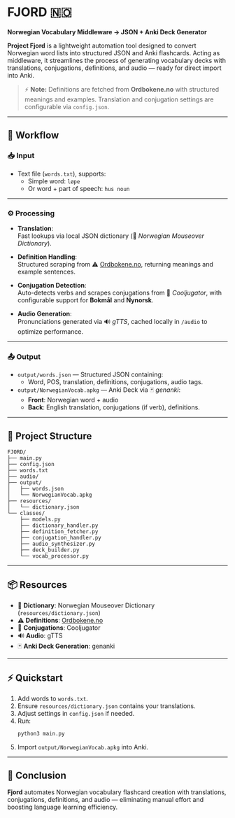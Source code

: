
# FJORD 🇳🇴
**Norwegian Vocabulary Middleware → JSON + Anki Deck Generator**

**Project Fjord** is a lightweight automation tool designed to convert Norwegian word lists into structured JSON and Anki flashcards. Acting as middleware, it streamlines the process of generating vocabulary decks with translations, conjugations, definitions, and audio — ready for direct import into Anki.

> ⚡ **Note:** Definitions are fetched from **Ordbokene.no** with structured meanings and examples. Translation and conjugation settings are configurable via `config.json`.

---

## 🚀 Workflow

### 📥 Input
- Text file (`words.txt`), supports:
  - Simple word: `løpe`
  - Or word + part of speech: `hus noun`

---

### ⚙️ Processing

- **Translation**:  
  Fast lookups via local JSON dictionary (📖 *Norwegian Mouseover Dictionary*).

- **Definition Handling**:  
  Structured scraping from ⚠️ [Ordbokene.no](https://ordbokene.no/), returning meanings and example sentences.

- **Conjugation Detection**:  
  Auto-detects verbs and scrapes conjugations from 🔗 *Cooljugator*, with configurable support for **Bokmål** and **Nynorsk**.

- **Audio Generation**:  
  Pronunciations generated via 🔊 *gTTS*, cached locally in `/audio` to optimize performance.

---

### 📤 Output
- `output/words.json` — Structured JSON containing:
  - Word, POS, translation, definitions, conjugations, audio tags.
- `output/NorwegianVocab.apkg` — Anki Deck via 🃏 *genanki*:
  - **Front**: Norwegian word + audio
  - **Back**: English translation, conjugations (if verb), definitions.

---

## 📂 Project Structure
```
FJORD/
├── main.py
├── config.json
├── words.txt
├── audio/
├── output/
│   ├── words.json
│   └── NorwegianVocab.apkg
├── resources/
│   └── dictionary.json
└── classes/
    ├── models.py
    ├── dictionary_handler.py
    ├── definition_fetcher.py
    ├── conjugation_handler.py
    ├── audio_synthesizer.py
    ├── deck_builder.py
    └── vocab_processor.py
```

---

## 📦 Resources
- 📖 **Dictionary**: Norwegian Mouseover Dictionary (`resources/dictionary.json`)
- ⚠️ **Definitions**: [Ordbokene.no](https://ordbokene.no/)
- 🔗 **Conjugations**: Cooljugator
- 🔊 **Audio**: gTTS
- 🃏 **Anki Deck Generation**: genanki

---

## ⚡ Quickstart

1. Add words to `words.txt`.
2. Ensure `resources/dictionary.json` contains your translations.
3. Adjust settings in `config.json` if needed.
4. Run:
   ```bash
   python3 main.py
   ```
5. Import `output/NorwegianVocab.apkg` into Anki.

---

## 🎯 Conclusion
**Fjord** automates Norwegian vocabulary flashcard creation with translations, conjugations, definitions, and audio — eliminating manual effort and boosting language learning efficiency.
